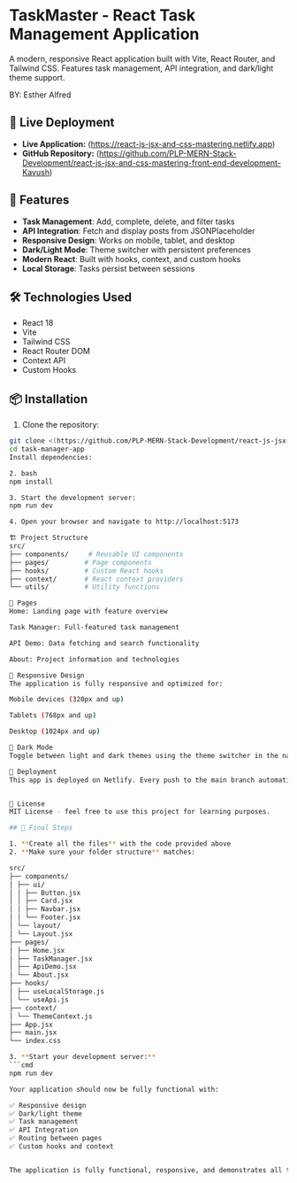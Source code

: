 # TaskMaster - React Task Management Application

A modern, responsive React application built with Vite, React Router, and Tailwind CSS. Features task management, API integration, and dark/light theme support.

BY: Esther Alfred

## 🚀 Live Deployment

- **Live Application:** (https://react-js-jsx-and-css-mastering.netlify.app)
- **GitHub Repository:** (https://github.com/PLP-MERN-Stack-Development/react-js-jsx-and-css-mastering-front-end-development-Kavush)

## 🚀 Features

- **Task Management**: Add, complete, delete, and filter tasks
- **API Integration**: Fetch and display posts from JSONPlaceholder
- **Responsive Design**: Works on mobile, tablet, and desktop
- **Dark/Light Mode**: Theme switcher with persistent preferences
- **Modern React**: Built with hooks, context, and custom hooks
- **Local Storage**: Tasks persist between sessions

## 🛠️ Technologies Used

- React 18
- Vite
- Tailwind CSS
- React Router DOM
- Context API
- Custom Hooks

## 📦 Installation

1. Clone the repository:
```bash
git clone <(https://github.com/PLP-MERN-Stack-Development/react-js-jsx-and-css-mastering-front-end-development-Kavush.git)>
cd task-manager-app
Install dependencies:

2. bash
npm install

3. Start the development server:
npm run dev

4. Open your browser and navigate to http://localhost:5173

🏗️ Project Structure
src/
├── components/     # Reusable UI components
├── pages/         # Page components
├── hooks/         # Custom React hooks
├── context/       # React context providers
└── utils/         # Utility functions

🎯 Pages
Home: Landing page with feature overview

Task Manager: Full-featured task management

API Demo: Data fetching and search functionality

About: Project information and technologies

📱 Responsive Design
The application is fully responsive and optimized for:

Mobile devices (320px and up)

Tablets (768px and up)

Desktop (1024px and up)

🌙 Dark Mode
Toggle between light and dark themes using the theme switcher in the navigation bar. Preferences are saved in local storage.

🚀 Deployment
This app is deployed on Netlify. Every push to the main branch automatically triggers a new deployment.


📄 License
MIT License - feel free to use this project for learning purposes.

## 🎉 Final Steps

1. **Create all the files** with the code provided above
2. **Make sure your folder structure** matches:

src/
├── components/
│ ├── ui/
│ │ ├── Button.jsx
│ │ ├── Card.jsx
│ │ ├── Navbar.jsx
│ │ └── Footer.jsx
│ └── layout/
│ └── Layout.jsx
├── pages/
│ ├── Home.jsx
│ ├── TaskManager.jsx
│ ├── ApiDemo.jsx
│ └── About.jsx
├── hooks/
│ ├── useLocalStorage.js
│ └── useApi.js
├── context/
│ └── ThemeContext.js
├── App.jsx
├── main.jsx
└── index.css

3. **Start your development server:**
```cmd
npm run dev

Your application should now be fully functional with:

✅ Responsive design
✅ Dark/light theme
✅ Task management
✅ API Integration 
✅ Routing between pages
✅ Custom hooks and context


The application is fully functional, responsive, and demonstrates all the required React concepts and best practices.

